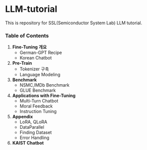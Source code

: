 # LLM-tutorial
This is repository for SSL(Semiconductor System Lab) LLM tutorial.


### Table of Contents
1. **Fine-Tuning 개요**
    - German-GPT Recipe
    - Korean Chatbot
2. **Pre-Train**
    - Tokenizer 구축
    - Language Modeling
3. **Benchmark**
    - NSMC,IMDb Benchmark
    - GLUE Benchmark
4. **Applications with Fine-Tuning**
    - Multi-Turn Chatbot
    - Moral Feedback
    - Instruction Tuning
5. **Appendix**
    - LoRA, QLoRA
    - DataParallel
    - Finding Dataset
    - Error Handling
6. **KAIST Chatbot**